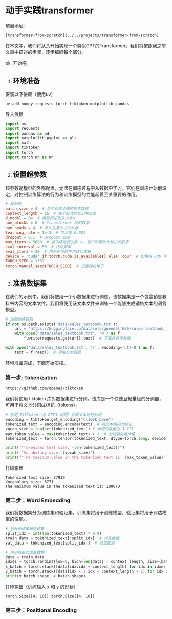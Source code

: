# 动手实践transformer

项目地址: 

```
[transformer-from-scratch](../../projects/transformer-from-scratch)
```

在本文中，我们将从头开始实现一个类似GPT的Transformer。我们将按照我之前文章中描述的步骤，逐步编码每个部分。

ok, 开始吧。

1. ## 环境准备

安装以下依赖（使用uv）
```shell
uv add numpy requests torch tiktoken matplotlib pandas
```

导入依赖

```python
import os
import requests
import pandas as pd
import matplotlib.pyplot as plt
import math
import tiktoken
import torch
import torch.nn as nn
```

2. ## 设置超参数 

超参数是模型的外部配置，无法在训练过程中从数据中学习。它们在训练开始前设定，对控制训练算法的行为和训练模型的性能起着至关重要的作用。

```toml
# 超参数
batch_size = 4  # 每个训练步骤的批次数量
context_length = 16  # 每个批次的标记块长度
d_model = 64  # 模型标记嵌入的大小
num_blocks = 8  # Transformer 块的数量
num_heads = 4  # 多头注意力中的头数
learning_rate = 1e-3  # 学习率 0.001
dropout = 0.1  # Dropout 比率
max_iters = 5000  # 总训练迭代次数 <- 测试时可改为较小的数字
eval_interval = 50  # 评估频率
eval_iters = 20  # 用于评估的平均迭代次数
device = 'cuda' if torch.cuda.is_available() else 'cpu'  # 如果有 GPU 则使用 GPU
TORCH_SEED = 1337
torch.manual_seed(TORCH_SEED)  # 设置随机种子
```

3. ## 准备数据集

在我们的示例中，我们将使用一个小数据集进行训练。该数据集是一个包含销售教科书内容的文本文件。我们将使用该文本文件来训练一个能够生成销售文本的语言模型。

```python
# 加载训练数据
if not os.path.exists('data/sales_textbook.txt'):
    url = 'https://huggingface.co/datasets/goendalf666/sales-textbook_for_convincing_and_selling/raw/main/sales_textbook.txt'
    with open('data/sales_textbook.txt', 'w') as f:
        f.write(requests.get(url).text)  # 下载并保存数据

with open('data/sales_textbook.txt', 'r', encoding='utf-8') as f:
    text = f.read()  # 读取文本数据
```

环境准备完成，下面开始实操。

### 第一步: Tokenization

`https://github.com/openai/tiktoken`

我们将使用 tiktoken 库对数据集进行分词。该库是一个快速且轻量级的分词器，可用于将文本分词成标记（tokens）。

```python
# 使用 TikToken（与 GPT3 相同）对源文本进行分词
encoding = tiktoken.get_encoding("cl100k_base")
tokenized_text = encoding.encode(text)  # 将文本编码为标记
vocab_size = len(set(tokenized_text)) # 单词的数量为 3,771
max_token_value = max(tokenized_text) + 1  # 分词后的最大值
tokenized_text = torch.tensor(tokenized_text, dtype=torch.long, device=device)  # 将分词文本转为张量

print(f"Tokenized text size: {len(tokenized_text)}")
print(f"Vocabulary size: {vocab_size}")
print(f"The maximum value in the tokenized text is: {max_token_value}")
```

打印输出

```
Tokenized text size: 77919
Vocabulary size: 3771
The maximum value in the tokenized text is: 100070
```

### 第二步：Word Embedding

我们将数据集分为训练集和验证集。训练集将用于训练模型，验证集将用于评估模型的性能。、

```python
# 划分训练集和验证集
split_idx = int(len(tokenized_text) * 0.9)
train_data = tokenized_text[:split_idx]  # 训练数据
val_data = tokenized_text[split_idx:]  # 验证数据

# 为训练批次准备数据
data = train_data
idxes = torch.randint(low=0, high=len(data) - context_length, size=(batch_size,))
x_batch = torch.stack([data[idx:idx + context_length] for idx in idxes])
y_batch = torch.stack([data[idx + 1:idx + context_length + 1] for idx in idxes])
print(x_batch.shape, x_batch.shape)
```

打印输出（训练输入 x 和 y 的形状）：

```
torch.Size([4, 16]) torch.Size([4, 16])
```

### 第三步：Positional Encoding﻿